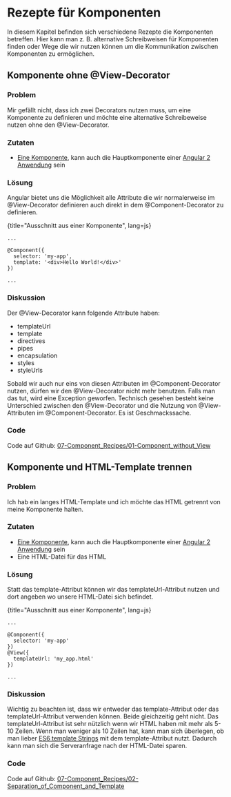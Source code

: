 # Rezepte für Komponenten

In diesem Kapitel befinden sich verschiedene Rezepte die Komponenten betreffen. Hier kann man z. B. alternative Schreibweisen für Komponenten finden oder Wege die wir nutzen können um die Kommunikation zwischen Komponenten zu ermöglichen.

## Komponente ohne @View-Decorator

### Problem

Mir gefällt nicht, dass ich zwei Decorators nutzen muss, um eine Komponente zu definieren und möchte eine alternative Schreibeweise nutzen ohne den @View-Decorator.

### Zutaten
* [Eine Komponente](#c02-component-definition), kann auch die Hauptkomponente einer [Angular 2 Anwendung](#c02-angular-app) sein

### Lösung

Angular bietet uns die Möglichkeit alle Attribute die wir normalerweise im @View-Decorator definieren auch direkt in dem @Component-Decorator zu definieren.

{title="Ausschnitt aus einer Komponente", lang=js}
```
...

@Component({
  selector: 'my-app',
  template: '<div>Hello World!</div>'
})

...
```

### Diskussion

Der @View-Decorator kann folgende Attribute haben:

* templateUrl
* template
* directives
* pipes
* encapsulation
* styles
* styleUrls

Sobald wir auch nur eins von diesen Attributen im @Component-Decorator nutzen, dürfen wir den @View-Decorator nicht mehr benutzen. Falls man das tut, wird eine Exception geworfen. Technisch gesehen besteht keine Unterschied zwischen den @View-Decorator und die Nutzung von @View-Attributen im @Component-Decorator. Es ist Geschmackssache.

### Code

Code auf Github: [07-Component\_Recipes/01-Component\_without\_View](https://github.com/jsperts/angular2_kochbuch_code/tree/master/07-Component_Recipes/01-Component_without_View)

## Komponente und HTML-Template trennen

### Problem

Ich hab ein langes HTML-Template und ich möchte das HTML getrennt von meine Komponente halten.

### Zutaten
* [Eine Komponente](#c02-component-definition), kann auch die Hauptkomponente einer [Angular 2 Anwendung](#c02-angular-app) sein
* Eine HTML-Datei für das HTML

### Lösung

Statt das template-Attribut können wir das templateUrl-Attribut nutzen und dort angeben wo unsere HTML-Datei sich befindet.

{title="Ausschnitt aus einer Komponente", lang=js}
```
...

@Component({
  selector: 'my-app'
})
@View({
  templateUrl: 'my_app.html'
})

...
```

### Diskussion

Wichtig zu beachten ist, dass wir entweder das template-Attribut oder das templateUrl-Attribut verwenden können. Beide gleichzeitig geht nicht.
Das templateUrl-Attribut ist sehr nützlich wenn wir HTML haben mit mehr als 5-10 Zeilen. Wenn man weniger als 10 Zeilen hat, kann man sich überlegen, ob man lieber [ES6 template Strings](https://developer.mozilla.org/en/docs/Web/JavaScript/Reference/template_strings) mit dem template-Attribut nutzt. Dadurch kann man sich die Serveranfrage nach der HTML-Datei sparen.

### Code

Code auf Github: [07-Component\_Recipes/02-Separation\_of\_Component\_and\_Template](https://github.com/jsperts/angular2_kochbuch_code/tree/master/07-Component_Recipes/02-Separation_of_Component_and_Template)

